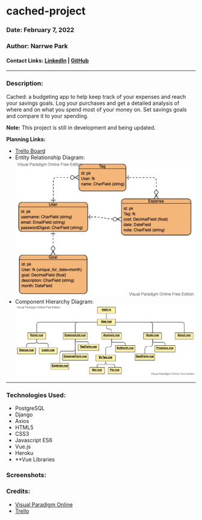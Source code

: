 # cached-project

### **Date:** February 7, 2022

### **Author:** Narrwe Park

#### Contact Links: [LinkedIn](https://www.linkedin.com/in/narrwe-park/) | [GitHub](https://github.com/narrwep27)

***

### **Description:**

Cached: a budgeting app to help keep track of your expenses and reach your savings goals. Log your purchases and get a detailed analysis of where and on what you spend most of your money on. Set savings goals and compare it to your spending.

**Note:** This project is still in development and being updated.

**Planning Links:**

- [Trello Board](https://trello.com/b/IhtXefM2)
- Entity Relationship Diagram:
![ERD](./images/ERD.jpg)
- Component Hierarchy Diagram:
![CHD](./images/CHD.jpg)

***

### **Technologies Used:**

- PostgreSQL
- Django
- Axios
- HTML5
- CSS3
- Javascript ES6
- Vue.js
- Heroku
- **Vue Libraries

### **Screenshots:**

### **Credits:**

- [Visual Paradigm Online](https://www.visual-paradigm.com/)
- [Trello](https://trello.com/)